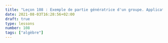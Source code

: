 ```yaml
---
title: "Leçon 108 : Exemple de partie génératrice d'un groupe. Applications."
date: 2021-08-03T16:28:56+02:00
draft: true
type: lessons
number: 108
tags: ["algèbre"]
---
```

